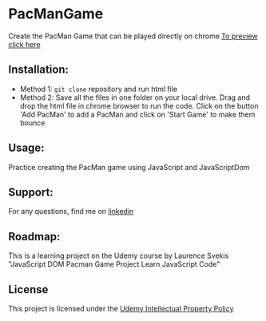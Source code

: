 # PacManGame
Create the PacMan Game that can be played directly on chrome  [To preview click here](https://raw.githack.com/skaramje/PacManGame/main/index.html)

## Installation:
* Method 1: `git clone` repository and run html file
* Method 2: Save all the files in one folder on your local drive. Drag and drop the html file in chrome browser to run the code. Click on the button 'Add PacMan' to add a PacMan and click on 'Start Game' to make them bounce

## Usage:
Practice creating the PacMan game using JavaScript and JavaScriptDom

## Support:
For any questions, find me on [linkedin](https://www.linkedin.com/in/simrat-karamjeet/)

## Roadmap:
This is a learning project on the Udemy course by Laurence Svekis "JavaScript DOM Pacman Game Project Learn JavaScript Code"

## License
This project is licensed under the [Udemy Intellectual Property Policy](https://www.udemy.com/terms/)
